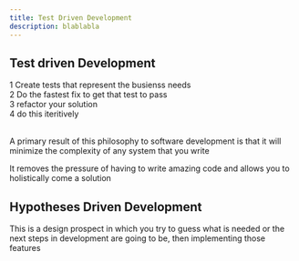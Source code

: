```yaml
---
title: Test Driven Development
description: blablabla
---
```


## Test driven Development

1 Create tests that represent the busienss needs<br>
2 Do the fastest fix to get that test to pass<br>
3 refactor your solution<br>
4 do this iteritively<br><br>

A primary result of this philosophy to software development is that it will minimize the complexity of any system that you write

It removes the pressure of having to write amazing code and allows you to holistically come a solution



## Hypotheses Driven Development

This is a design prospect in which you try to guess what is needed or the next steps in development are going to be, then implementing
those features 